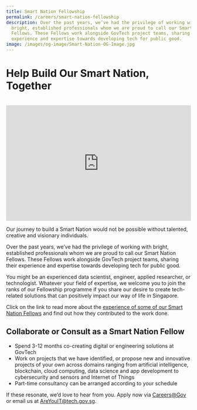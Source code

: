 ```yaml
---
title: Smart Nation Fellowship
permalink: /careers/smart-nation-fellowship
description: Over the past years, we’ve had the privilege of working with
  bright, established professionals whom we are proud to call our Smart Nation
  Fellows. These Fellows work alongside GovTech project teams, sharing their
  experience and expertise towards developing tech for public good.
image: /images/og-image/Smart-Nation-OG-Image.jpg
---
```

# Help Build Our Smart Nation, Together
<br>

<iframe width="100%" height="315" src="https://www.youtube.com/embed/ThfGBUqwzyA" frameborder="0" allow="accelerometer; autoplay; clipboard-write; encrypted-media; gyroscope; picture-in-picture" allowfullscreen></iframe>

Our journey to build a Smart Nation would not be possible without talented, creative and visionary individuals. 

Over the past years, we’ve had the privilege of working with bright, established professionals whom we are proud to call our Smart Nation Fellows. These Fellows work alongside GovTech project teams, sharing their experience and expertise towards developing tech for public good. 

You might be an experienced data scientist, engineer, applied researcher, or technologist.  Whatever your field of expertise, we welcome you to join the ranks of our Fellowship programme if you share our desire to create tech-related solutions that can positively impact our way of life in Singapore. 

Click on the link to read more about the [experience of some of our Smart Nation Fellows](https://www.tech.gov.sg/careers/smart-nation-fellowship-programme/) and find out how they contributed to the work done. 

## Collaborate or Consult as a Smart Nation Fellow

* Spend 3-12 months co-creating digital or engineering solutions at GovTech 
* Work on projects that we have identified, or propose new and innovative projects of your own across domains ranging from artificial intelligence, blockchain, cloud computing, data science and app development to cybersecurity and sensors and Internet of Things
* Part-time consultancy can be arranged according to your schedule

If these resonate, we’d love to hear from you. Apply now via [Careers@Gov](https://sggovterp.wd102.myworkdayjobs.com/en-US/PublicServiceCareers/job/Mapletree-Business-City-Block-10-Level-10/Smart-Nation-Fellowship-Programme_JR-10000000710) or email us at AreYouIT@tech.gov.sg.